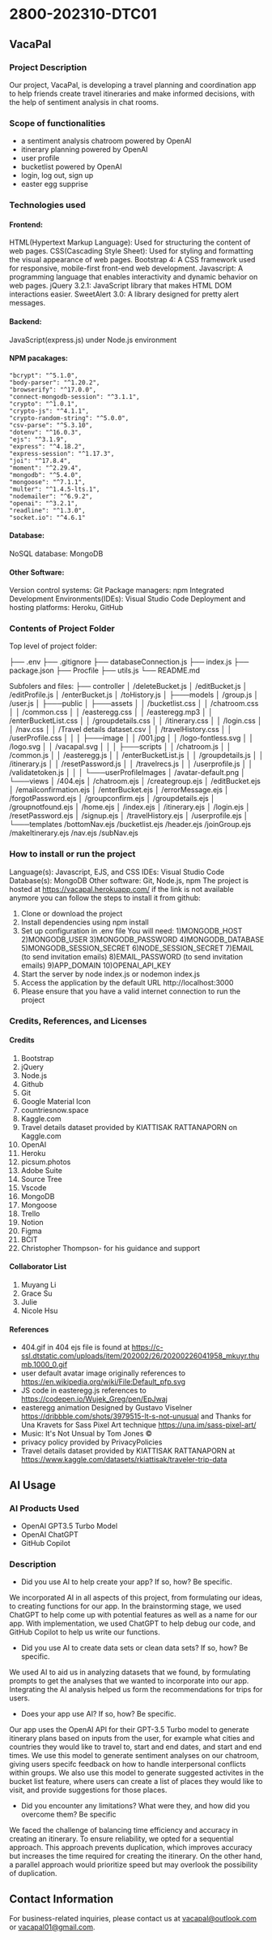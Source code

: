 # 2800-202310-DTC01

## VacaPal

### Project Description
Our project, VacaPal, is developing a travel planning and coordination app to help friends create travel itineraries and make informed decisions, with the help of sentiment analysis in chat rooms.

### Scope of functionalities
* a sentiment analysis chatroom powered by OpenAI
* itinerary planning powered by OpenAI
* user profile
* bucketlist powered by OpenAI
* login, log out, sign up
* easter egg supprise 

### Technologies used
#### Frontend:
HTML(Hypertext Markup Language): Used for structuring the content of web pages.
CSS(Cascading Style Sheet): Used for styling and formatting the visual appearance of web pages.
Bootstrap 4: A CSS framework used for responsive, mobile-first front-end web development.
Javascript: A programming language that enables interactivity and dynamic behavior on web pages.
jQuery 3.2.1: JavaScript library that makes HTML DOM interactions easier.
SweetAlert 3.0: A library designed for pretty alert messages.

#### Backend:
JavaScript(express.js) under Node.js environment

#### NPM pacakages:
    "bcrypt": "^5.1.0",
    "body-parser": "^1.20.2",
    "browserify": "^17.0.0",
    "connect-mongodb-session": "^3.1.1",
    "crypto": "^1.0.1",
    "crypto-js": "^4.1.1",
    "crypto-random-string": "^5.0.0",
    "csv-parse": "^5.3.10",
    "dotenv": "^16.0.3",
    "ejs": "^3.1.9",
    "express": "^4.18.2",
    "express-session": "^1.17.3",
    "joi": "^17.8.4",
    "moment": "^2.29.4",
    "mongodb": "^5.4.0",
    "mongoose": "^7.1.1",
    "multer": "^1.4.5-lts.1",
    "nodemailer": "^6.9.2",
    "openai": "^3.2.1",
    "readline": "^1.3.0",
    "socket.io": "^4.6.1"
#### Database:
NoSQL database: MongoDB
#### Other Software:
Version control systems: Git
Package managers: npm
Integrated Development Environments(IDEs): Visual Studio Code
Deployment and hosting platforms: Heroku, GitHub
### Contents of Project Folder 
Top level of project folder:

├── .env
├── .gitignore
├── databaseConnection.js
├── index.js
├── package.json
├── Procfile
├── utils.js
└── README.md

Subfolers and files:
├── controller
│       /deleteBucket.js
│       /editBucket.js
│       /editProfile.js
│       /enterBucket.js
│       /toHistory.js
│
├───models
│       /group.js
│       /user.js
│
├───public
│   ├───assets
│   │       /bucketlist.css
│   │       /chatroom.css
│   │       /common.css
│   │       /easteregg.css
│   │       /easteregg.mp3
│   │       /enterBucketList.css
│   │       /groupdetails.css
│   │       /itinerary.css
│   │       /login.css
│   │       /nav.css
│   │       /Travel details dataset.csv
│   │       /travelHistory.css
│   │       /userProfile.css
│   │
│   ├───image
│   │       /001.jpg
│   │       /logo-fontless.svg
│   │       /logo.svg
│   │       /vacapal.svg
│   │
│   ├───scripts
│   │       /chatroom.js
│   │       /common.js
│   │       /easteregg.js
│   │       /enterBucketList.js
│   │       /groupdetails.js
│   │       /itinerary.js
│   │       /resetPassword.js
│   │       /travelrecs.js
│   │       /userprofile.js
│   │       /validatetoken.js
│   │
│   └───userProfileImages
│           /avatar-default.png
│
└───views
    │   /404.ejs
    │   /chatroom.ejs
    │   /creategroup.ejs
    │   /editBucket.ejs
    │   /emailconfirmation.ejs
    │   /enterBucket.ejs
    │   /errorMessage.ejs
    │   /forgotPassword.ejs
    │   /groupconfirm.ejs
    │   /groupdetails.ejs
    │   /groupnotfound.ejs
    │   /home.ejs
    │   /index.ejs
    │   /itinerary.ejs
    │   /login.ejs
    │   /resetPassword.ejs
    │   /signup.ejs
    │   /travelHistory.ejs
    │   /userprofile.ejs
    │
    └───templates
            /bottomNav.ejs
            /bucketlist.ejs
            /header.ejs
            /joinGroup.ejs
            /makeItinerary.ejs
            /nav.ejs
            /subNav.ejs

### How to install or run the project
Language(s): Javascript, EJS, and CSS
IDEs: Visual Studio Code
Database(s): MongoDB
Other software: Git, Node.js, npm
The project is hosted at https://vacapal.herokuapp.com/ if the link is not available anymore you can follow the steps to install it from github:
1. Clone or download the project
2. Install dependencies using npm install
3. Set up configuration in .env file You will need:
    1)MONGODB_HOST
    2)MONGODB_USER
    3)MONGODB_PASSWORD
    4)MONGODB_DATABASE
    5)MONGODB_SESSION_SECRET
    6)NODE_SESSION_SECRET
    7)EMAIL (to send invitation emails)
    8)EMAIL_PASSWORD (to send invitation emails)
    9)APP_DOMAIN
    10)OPENAI_API_KEY
4. Start the server by node index.js or nodemon index.js
5. Access the application by the default URL http://localhost:3000
6. Please ensure that you have a valid internet connection to run the project

### Credits, References, and Licenses
#### Credits
1. Bootstrap
2. jQuery
3. Node.js
4. Github
5. Git
6. Google Material Icon
7. countriesnow.space
8. Kaggle.com
9. Travel details dataset provided by KIATTISAK RATTANAPORN on Kaggle.com
10. OpenAI
11. Heroku
12. picsum.photos
13. Adobe Suite
14. Source Tree
15. Vscode
16. MongoDB
17. Mongoose
18. Trello
19. Notion
20. Figma
21. BCIT
22. Christopher Thompson- for his guidance and support

            
#### Collaborator List
1. Muyang Li
2. Grace Su
3. Julie
4. Nicole Hsu

#### References
* 404.gif in 404 ejs file is found at https://c-ssl.dtstatic.com/uploads/item/202002/26/20200226041958_mkuyr.thumb.1000_0.gif
* user default avatar image originally references to https://en.wikipedia.org/wiki/File:Default_pfp.svg
* JS code in easteregg.js references to https://codepen.io/Wujek_Greg/pen/EpJwaj
* easteregg animation Designed by Gustavo Viselner https://dribbble.com/shots/3979515-It-s-not-unusual and Thanks for Una Kravets for Sass Pixel Art technique
https://una.im/sass-pixel-art/
* Music: It's Not Unsual by Tom Jones &copy;
* privacy policy provided by PrivacyPolicies
* Travel details dataset provided by KIATTISAK RATTANAPORN at https://www.kaggle.com/datasets/rkiattisak/traveler-trip-data 

## AI Usage
### AI Products Used
* OpenAI GPT3.5 Turbo Model
* OpenAI ChatGPT 
* GitHub Copilot
### Description
* Did you use AI to help create your app? If so, how? Be specific.

We incorporated AI in all aspects of this project, from formulating our ideas, to creating functions for our app. In the brainstorming stage, we used ChatGPT to help come up with potential features as well as a name for our app. With implementation, we used ChatGPT to help debug our code, and GitHub Copilot to help us write our functions.
* Did you use AI to create data sets or clean data sets? If so, how? Be specific.

We used AI to aid us in analyzing datasets that we found, by formulating prompts to get the analyses that we wanted to incorporate into our app. Integrating the AI analysis helped us form the recommendations for trips for users.
* Does your app use AI? If so, how? Be specific.

Our app uses the OpenAI API for their GPT-3.5 Turbo model to generate itinerary plans based on inputs from the user, for example what cities and countries they would like to travel to, start and end dates, and start and end times. We use this model to generate sentiment analyses on our chatroom, giving users specifc feedback on how to handle interpersonal conflicts within groups. We also use this model to generate suggested activites in the bucket list feature, where users can create a list of places they would like to visit, and provide suggestions for those places.
* Did you encounter any limitations? What were they, and how did you overcome them? Be specific

We faced the challenge of balancing time efficiency and accuracy in creating an itinerary. To ensure reliability, we opted for a sequential approach. This approach prevents duplication, which improves accuracy but increases the time required for creating the itinerary. On the other hand, a parallel approach would prioritize speed but may overlook the possibility of duplication.

## Contact Information
For business-related inquiries, please contact us at vacapal@outlook.com or vacapal01@gmail.com.